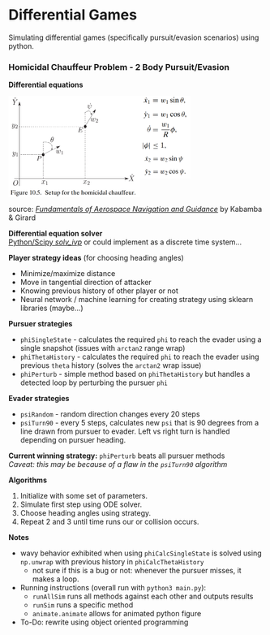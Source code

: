# Differential Games

Simulating differential games (specifically pursuit/evasion scenarios) using python.  

### Homicidal Chauffeur Problem - 2 Body Pursuit/Evasion
**Differential equations**

<div style="display:flex;flex-direction:row">
<img src="./figures/homChauffeur/system.png" height=200/>
<div style="display:flex;flex-direction:column"><img src="./figures/homChauffeur/driver.png" width=100/>
<img src="./figures/homChauffeur/pedestrian.png" width=100/> </div>
</div>

source: _[Fundamentals of Aerospace Navigation and Guidance](https://www.cambridge.org/core/books/fundamentals-of-aerospace-navigation-and-guidance/introduction-to-differential-games/60EE260EF7F997C3A7E1E97C6FCD8BB1)_ by Kabamba & Girard

**Differential equation solver**  
[Python/Scipy _solv_ivp_](https://docs.scipy.org/doc/scipy/reference/generated/scipy.integrate.solve_ivp.html#scipy.integrate.solve_ivp)
or could implement as a discrete time system...

**Player strategy ideas** (for choosing heading angles)

- Minimize/maximize distance
- Move in tangential direction of attacker
- Knowing previous history of other player or not
- Neural network / machine learning for creating strategy using sklearn libraries (maybe...)

**Pursuer strategies**

- `phiSingleState` - calculates the required `phi` to reach the evader using a single snapshot (issues with `arctan2` range wrap)
- `phiThetaHistory` - calculates the required `phi` to reach the evader using previous `theta` history (solves the `arctan2` wrap issue)
- `phiPerturb` - simple method based on `phiThetaHistory` but handles a detected loop by perturbing the pursuer `phi`

**Evader strategies**

- `psiRandom` - random direction changes every 20 steps
- `psiTurn90` - every 5 steps, calculates new `psi` that is 90 degrees from a line drawn from pursuer to evader. Left vs right turn is handled depending on pursuer heading.

**Current winning strategy:** `phiPerturb` beats all pursuer methods  
_Caveat: this may be because of a flaw in the `psiTurn90` algorithm_

**Algorithms**

1. Initialize with some set of parameters.
2. Simulate first step using ODE solver.
3. Choose heading angles using strategy.
4. Repeat 2 and 3 until time runs our or collision occurs.

**Notes**

- wavy behavior exhibited when using `phiCalcSingleState` is solved using `np.unwrap` with previous history in `phiCalcThetaHistory`
  - not sure if this is a bug or not: whenever the pursuer misses, it makes a loop.
- Running instructions (overall run with `python3 main.py`):
  - `runAllSim` runs all methods against each other and outputs results
  - `runSim` runs a specific method
  - `animate.animate` allows for animated python figure
- To-Do: rewrite using object oriented programming
